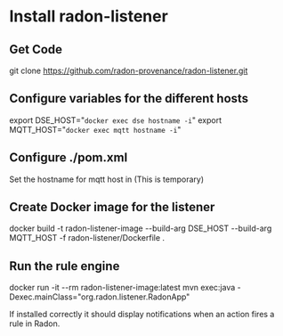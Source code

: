 # Install radon-listener

## Get Code

git clone https://github.com/radon-provenance/radon-listener.git


## Configure variables for the different hosts

export DSE_HOST="`docker exec dse hostname -i`"
export MQTT_HOST="`docker exec mqtt hostname -i`"

## Configure ./pom.xml

Set the hostname for mqtt host in <mqttHost> (This is temporary)
  

## Create Docker image for the listener

docker build -t radon-listener-image --build-arg DSE_HOST --build-arg MQTT_HOST  -f radon-listener/Dockerfile .

  
## Run the rule engine

docker run -it --rm radon-listener-image:latest mvn exec:java -Dexec.mainClass="org.radon.listener.RadonApp"

If installed correctly it should display notifications when an action fires a rule in Radon.


